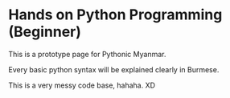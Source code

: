#  Hands on Python Programming (Beginner)

This is a prototype page for Pythonic Myanmar.

Every basic python syntax will be explained clearly in Burmese.

This is a very messy code base, hahaha. XD
